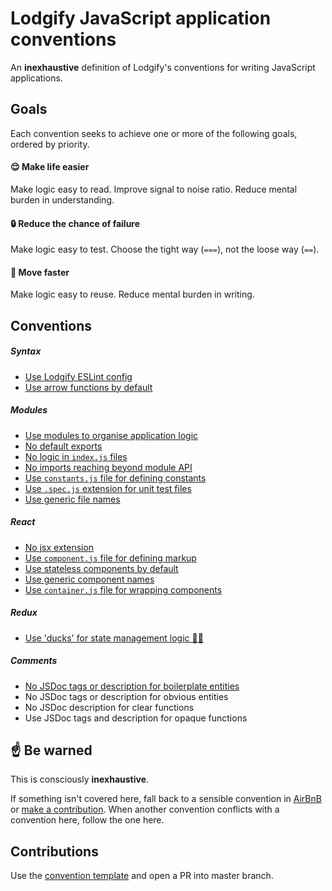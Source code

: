 # Lodgify JavaScript application conventions

An **inexhaustive** definition of Lodgify's conventions for writing JavaScript applications.

## Goals

Each convention seeks to achieve one or more of the following goals, ordered by priority.

#### 😌 Make life easier

Make logic easy to read. Improve signal to noise ratio. Reduce mental burden in understanding.

#### 🔒 Reduce the chance of failure

Make logic easy to test. Choose the tight way (`===`), not the loose way (`==`).

#### 🏃 Move faster

Make logic easy to reuse. Reduce mental burden in writing.

## Conventions

##### Syntax

- [Use Lodgify ESLint config](https://bigassmessage.com/c1b7a)
- [Use arrow functions by default](syntax/use-arrow-functions-by-default.md)

##### Modules

- [Use modules to organise application logic](modules/use-modules-to-organise-application-logic.md)
- [No default exports](modules/no-default-exports.md)
- [No logic in `index.js` files](modules/no-logic-in-indexjs-files.md)
- [No imports reaching beyond module API](modules/no-imports-reaching-beyond-module-api.md)
- [Use `constants.js` file for defining constants](modules/use-constantsjs-file-for-defining-constants.md)
- [Use `.spec.js` extension for unit test files](modules/use-specjs-extension-for-unit-test-files.md)
- [Use generic file names](modules/use-generic-file-names.md)

##### React

- [No jsx extension](react/no-jsx-extension.md)
- [Use `component.js` file for defining markup](react/use-componentjs-file-for-defining-markup.md)
- [Use stateless components by default](react/use-stateless-components-by-default.md)
- [Use generic component names](react/use-generic-component-names.md)
- [Use `container.js` file for wrapping components](react/use-containerjs-file-for-wrapping-components.md)

##### Redux

- [Use 'ducks' for state management logic :duck::duck:](redux/use-ducks-for-state-management-logic.md)

##### Comments

- [No JSDoc tags or description for boilerplate entities](comments/no-jsdoc-tags-or-description-for-boilerplate-entities.md)
- No JSDoc tags or description for obvious entities
- No JSDoc description for clear functions
- Use JSDoc tags and description for opaque functions

## ☝️ Be warned

This is consciously **inexhaustive**.

If something isn't covered here, fall back to a sensible convention in [AirBnB](https://github.com/airbnb/javascript) or [make a contribution](#contributions). When another convention conflicts with a convention here, follow the one here.

## Contributions

Use the [convention template](CONVENTION_TEMPLATE.md) and open a PR into master branch.
